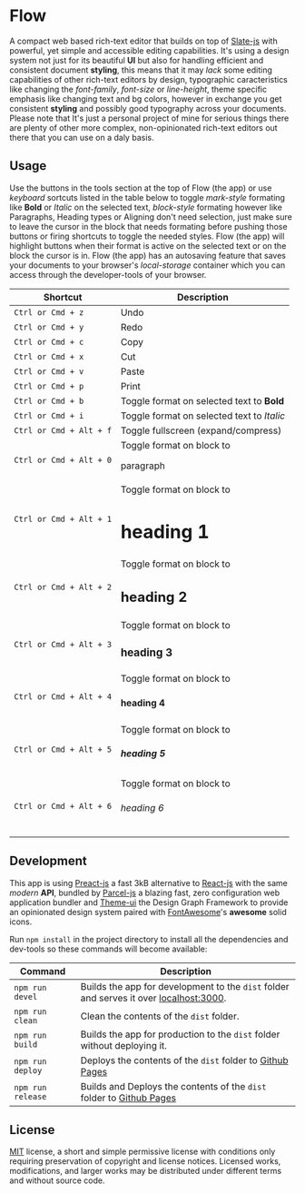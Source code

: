 # Flow

A compact web based rich-text editor that builds on top of [Slate-js](https://docs.slatejs.org/) with powerful, yet simple and accessible editing capabilities. It's using a design system not just for its beautiful **UI** but also for handling efficient and consistent document **styling**, this means that it may _lack_ some editing capabilities of other rich-text editors by design, typographic caracteristics like changing the _font-family_, _font-size_ or _line-height_, theme specific emphasis like changing text and bg colors, however in exchange you get consistent **styling** and possibly good typography across your documents. Please note that It's just a personal project of mine for serious things there are plenty of other more complex, non-opinionated rich-text editors out there that you can use on a daly basis.

## Usage

Use the buttons in the tools section at the top of Flow (the app) or use _keyboard_ sortcuts listed in the table below to toggle _mark-style_ formating like **Bold** or _Italic_ on the selected text, _block-style_ formating however like Paragraphs, Heading types or Aligning don't need selection, just make sure to leave the cursor in the block that needs formating before pushing those buttons or firing shortcuts to toggle the needed styles. Flow (the app) will highlight buttons when their format is active on the selected text or on the block the cursor is in. Flow (the app) has an autosaving feature that saves your documents to your browser's _local-storage_ container which you can access through the developer-tools of your browser.

| Shortcut                | Description                                  |
| ----------------------- | -------------------------------------------- |
| `Ctrl or Cmd + z`       | Undo                                         |
| `Ctrl or Cmd + y`       | Redo                                         |
| `Ctrl or Cmd + c`       | Copy                                         |
| `Ctrl or Cmd + x`       | Cut                                          |
| `Ctrl or Cmd + v`       | Paste                                        |
| `Ctrl or Cmd + p`       | Print                                        |
| `Ctrl or Cmd + b`       | Toggle format on selected text to **Bold**   |
| `Ctrl or Cmd + i`       | Toggle format on selected text to _Italic_   |
| `Ctrl or Cmd + Alt + f` | Toggle fullscreen (expand/compress)          |
| `Ctrl or Cmd + Alt + 0` | Toggle format on block to <p>paragraph</p>   |
| `Ctrl or Cmd + Alt + 1` | Toggle format on block to <h1>heading 1</h1> |
| `Ctrl or Cmd + Alt + 2` | Toggle format on block to <h2>heading 2</h2> |
| `Ctrl or Cmd + Alt + 3` | Toggle format on block to <h3>heading 3</h3> |
| `Ctrl or Cmd + Alt + 4` | Toggle format on block to <h4>heading 4</h4> |
| `Ctrl or Cmd + Alt + 5` | Toggle format on block to <h5>heading 5</h5> |
| `Ctrl or Cmd + Alt + 6` | Toggle format on block to <h6>heading 6</h6> |

## Development

This app is using [Preact-js](https://preactjs.com/) a fast 3kB alternative to [React-js](https://reactjs.org/) with the same _modern_ **API**, bundled by [Parcel-js](https://parceljs.org/) a blazing fast, zero configuration web application bundler and [Theme-ui](https://theme-ui.com/) the Design Graph Framework to provide an opinionated design system paired with [FontAwesome](https://fontawesome.com/)'s **awesome** solid icons.

Run `npm install` in the project directory to install all the dependencies and dev-tools so these commands will become available:

| Command           | Description                                                                                                      |
| ----------------- | ---------------------------------------------------------------------------------------------------------------- |
| `npm run devel`   | Builds the app for development to the `dist` folder and serves it over [localhost:3000](http://localhost:3000/). |
| `npm run clean`   | Clean the contents of the `dist` folder.                                                                         |
| `npm run build`   | Builds the app for production to the `dist` folder without deploying it.                                         |
| `npm run deploy`  | Deploys the contents of the `dist` folder to [Github Pages](https://pages.github.com/)                           |
| `npm run release` | Builds and Deploys the contents of the `dist` folder to [Github Pages](https://pages.github.com/)                |

## License

[MIT](https://raw.githubusercontent.com/Aerobird98/flow/master/LICENSE) license, a short and simple permissive license with conditions only requiring preservation of copyright and license notices. Licensed works, modifications, and larger works may be distributed under different terms and without source code.
